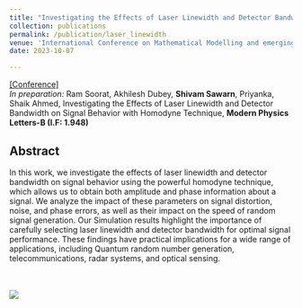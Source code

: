 ```yaml
---
title: "Investigating the Effects of Laser Linewidth and Detector Bandwidth on Signal Behavior with  Homodyne Technique"
collection: publications
permalink: /publication/laser_linewidth
venue: 'International Conference on Mathematical Modelling and emerging trends in Computing'
date: 2023-10-07

---
```

[[Conference]](https://icmmetc-2023.woxsen.edu.in)
<br>
<i>In preparation:</i> Ram Soorat, Akhilesh Dubey, <b>Shivam Sawarn</b>, Priyanka, Shaik Ahmed, Investigating the Effects of Laser Linewidth and Detector Bandwidth on Signal Behavior with Homodyne Technique, <b>Modern Physics Letters-B (I.F: 1.948)</b>
## Abstract


In this work, we investigate the effects of laser linewidth and detector bandwidth on signal behavior using the powerful homodyne technique, which allows us to obtain both amplitude and phase information about a signal. We analyze the impact of these parameters on signal distortion, noise, and phase errors, as well as their impact on the speed of random signal generation. Our Simulation results highlight the importance of carefully selecting laser linewidth and detector bandwidth for optimal signal performance. These findings have practical implications for a wide range of applications, including Quantum random number generation, telecommunications, radar systems, and optical sensing.

<br/> <br/><img src='/images/Pub1.PNG'>
